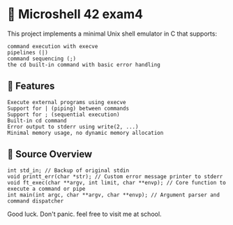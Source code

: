 # 🐚 Microshell 42 exam4

This project implements a minimal Unix shell emulator in C that supports:

    command execution with execve
    pipelines (|)
    command sequencing (;)
    the cd built-in command with basic error handling

## 🧠 Features

    Execute external programs using execve
    Support for | (piping) between commands
    Support for ; (sequential execution)
    Built-in cd command
    Error output to stderr using write(2, ...)
    Minimal memory usage, no dynamic memory allocation

## 📄 Source Overview

    int std_in; // Backup of original stdin
    void printt_err(char *str); // Custom error message printer to stderr
    void ft_exec(char **argv, int limit, char **envp); // Core function to execute a command or pipe
    int main(int argc, char **argv, char **envp); // Argument parser and command dispatcher

Good luck. Don't panic. feel free to visit me at school.
